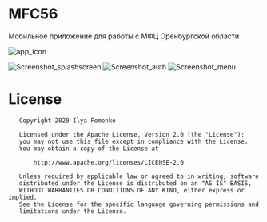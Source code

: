 # MFC56
Мобильное приложение для работы с МФЦ Оренбургской области

![app_icon](https://user-images.githubusercontent.com/1766863/99148488-c1f01f80-26a9-11eb-86e9-76efd374f701.png)


![Screenshot_splashscreen](https://user-images.githubusercontent.com/1766863/99148497-cae0f100-26a9-11eb-9290-aa412e85a65d.jpg)
![Screenshot_auth](https://user-images.githubusercontent.com/1766863/99148506-d6ccb300-26a9-11eb-88a4-bfd8439c7045.jpg)
![Screenshot_menu](https://user-images.githubusercontent.com/1766863/99148518-e3510b80-26a9-11eb-9990-9073b79b6a89.jpg)

License
======

```
   Copyright 2020 Ilya Fomenko

   Licensed under the Apache License, Version 2.0 (the "License");
   you may not use this file except in compliance with the License.
   You may obtain a copy of the License at

       http://www.apache.org/licenses/LICENSE-2.0

   Unless required by applicable law or agreed to in writing, software
   distributed under the License is distributed on an "AS IS" BASIS,
   WITHOUT WARRANTIES OR CONDITIONS OF ANY KIND, either express or implied.
   See the License for the specific language governing permissions and
   limitations under the License.
```
